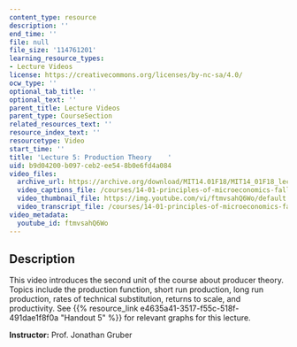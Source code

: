 ```yaml
---
content_type: resource
description: ''
end_time: ''
file: null
file_size: '114761201'
learning_resource_types:
- Lecture Videos
license: https://creativecommons.org/licenses/by-nc-sa/4.0/
ocw_type: ''
optional_tab_title: ''
optional_text: ''
parent_title: Lecture Videos
parent_type: CourseSection
related_resources_text: ''
resource_index_text: ''
resourcetype: Video
start_time: ''
title: 'Lecture 5: Production Theory    '
uid: b9d04200-b097-ceb2-ee54-8b0e6fd4a084
video_files:
  archive_url: https://archive.org/download/MIT14.01F18/MIT14_01F18_lec05_300k.mp4
  video_captions_file: /courses/14-01-principles-of-microeconomics-fall-2018/f72a42fb252e5719aa023ec75c578349_ftmvsahQ6Wo.vtt
  video_thumbnail_file: https://img.youtube.com/vi/ftmvsahQ6Wo/default.jpg
  video_transcript_file: /courses/14-01-principles-of-microeconomics-fall-2018/63170c2f9c0f9270b3ac85480897fd1e_ftmvsahQ6Wo.pdf
video_metadata:
  youtube_id: ftmvsahQ6Wo
---
```


Description
-----------

This video introduces the second unit of the course about producer theory. Topics include the production function, short run production, long run production, rates of technical substitution, returns to scale, and productivity. See {{% resource_link e4635a41-3517-f55c-518f-491dae1f8f0a "Handout 5" %}} for relevant graphs for this lecture. 

**Instructor:** Prof. Jonathan Gruber

